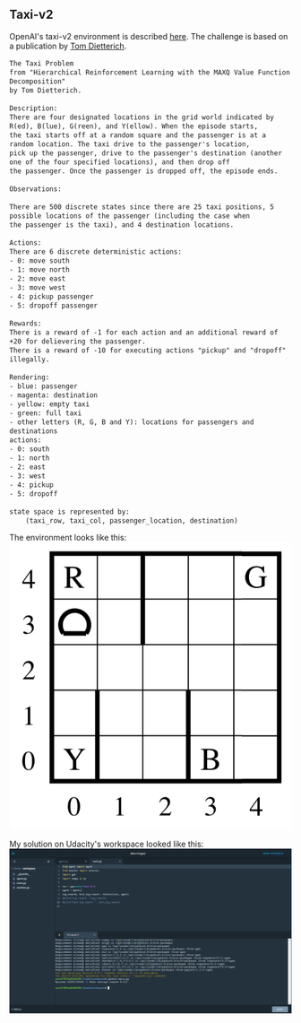 ## Taxi-v2 ##

OpenAI's taxi-v2 environment is described [here](https://github.com/openai/gym/blob/master/gym/envs/toy_text/taxi.py). The challenge is based on a publication by [Tom Dietterich](https://arxiv.org/pdf/cs/9905014.pdf).

    The Taxi Problem
    from "Hierarchical Reinforcement Learning with the MAXQ Value Function Decomposition"
    by Tom Dietterich.
    
    Description:
    There are four designated locations in the grid world indicated by R(ed), B(lue), G(reen), and Y(ellow). When the episode starts, 
    the taxi starts off at a random square and the passenger is at a random location. The taxi drive to the passenger's location,
    pick up the passenger, drive to the passenger's destination (another one of the four specified locations), and then drop off 
    the passenger. Once the passenger is dropped off, the episode ends.
    
    Observations: 
    
    There are 500 discrete states since there are 25 taxi positions, 5 possible locations of the passenger (including the case when 
    the passenger is the taxi), and 4 destination locations. 
    
    Actions: 
    There are 6 discrete deterministic actions:
    - 0: move south
    - 1: move north
    - 2: move east 
    - 3: move west 
    - 4: pickup passenger
    - 5: dropoff passenger
    
    Rewards: 
    There is a reward of -1 for each action and an additional reward of +20 for delievering the passenger. 
    There is a reward of -10 for executing actions "pickup" and "dropoff" illegally.
    
    Rendering:
    - blue: passenger
    - magenta: destination
    - yellow: empty taxi
    - green: full taxi
    - other letters (R, G, B and Y): locations for passengers and destinations
    actions:
    - 0: south
    - 1: north
    - 2: east
    - 3: west
    - 4: pickup
    - 5: dropoff
    
    state space is represented by:
        (taxi_row, taxi_col, passenger_location, destination)

The environment looks like this:
![](https://github.com/DrSdl/RIL/blob/master/Taxi/taxi-v2-environment.png)
    
My solution on Udacity's workspace looked like this:
![](https://github.com/DrSdl/RIL/blob/master/Taxi/taxi-v2-solution.png)
